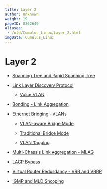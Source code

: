 ```yaml
---
title: Layer 2
author: Unknown
weight: 19
pageID: 8362649
aliases:
 - /old/Cumulus_Linux/Layer_2.html
imgData: Cumulus_Linux
---
```

# Layer 2

  - [Spanning Tree and Rapid Spanning
    Tree](/old/Cumulus_Linux/Spanning_Tree_and_Rapid_Spanning_Tree.html)

  - [Link Layer Discovery
    Protocol](/old/Cumulus_Linux/Link_Layer_Discovery_Protocol.html)
    
      - [Voice VLAN](/old/Cumulus_Linux/Voice_VLAN.html)

  - [Bonding - Link
    Aggregation](/old/Cumulus_Linux/Bonding_-_Link_Aggregation.html)

  - [Ethernet Bridging -
    VLANs](/old/Cumulus_Linux/Ethernet_Bridging_-_VLANs.html)
    
      - [VLAN-aware Bridge
        Mode](/old/Cumulus_Linux/VLAN-aware_Bridge_Mode.html)
    
      - [Traditional Bridge
        Mode](/old/Cumulus_Linux/Traditional_Bridge_Mode.html)
    
      - [VLAN Tagging](/old/Cumulus_Linux/VLAN_Tagging.html)

  - [Multi-Chassis Link Aggregation -
    MLAG](/old/Cumulus_Linux/Multi-Chassis_Link_Aggregation_-_MLAG.html)

  - [LACP Bypass](/old/Cumulus_Linux/LACP_Bypass.html)

  - [Virtual Router Redundancy - VRR and
    VRRP](/old/Cumulus_Linux/Virtual_Router_Redundancy_-_VRR_and_VRRP.html)

  - [IGMP and MLD
    Snooping](/old/Cumulus_Linux/IGMP_and_MLD_Snooping.html)
